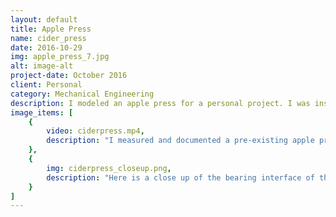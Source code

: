 ```yaml
---
layout: default
title: Apple Press
name: cider_press
date: 2016-10-29
img: apple_press_7.jpg
alt: image-alt
project-date: October 2016
client: Personal
category: Mechanical Engineering
description: I modeled an apple press for a personal project. I was inspired to model this apple press after making apple cider with relatives.
image_items: [
    {
        video: ciderpress.mp4,
        description: "I measured and documented a pre-existing apple press to replicate in Solidworks, so I can build one in the future. It is made primarily out of wood and aluminum extrusions."
    },
    {
        img: ciderpress_closeup.png,
        description: "Here is a close up of the bearing interface of the press, where the user cranks the disc at the top of the threaded rod, to push down on the apple pulp, to extract the juice."
    }    
]
---
```

